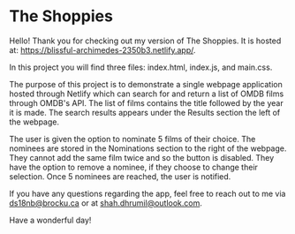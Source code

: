 # The Shoppies

Hello! Thank you for checking out my version of The Shoppies. It is hosted at: https://blissful-archimedes-2350b3.netlify.app/.

In this project you will find three files: index.html, index.js, and main.css.

The purpose of this project is to demonstrate a single webpage application hosted through Netlify which can search for and return a list of OMDB films through OMDB's API. The list of films contains the title followed by the year it is made. The search results appears under the Results section the left of the webpage.

The user is given the option to nominate 5 films of their choice. The nominees are stored in the Nominations section to the right of the webpage. They cannot add the same film twice and so the button is disabled. They have the option to remove a nominee, if they choose to change their selection. Once 5 nominees are reached, the user is notified.

If you have any questions regarding the app, feel free to reach out to me via ds18nb@brocku.ca or at shah.dhrumil@outlook.com.

Have a wonderful day!
